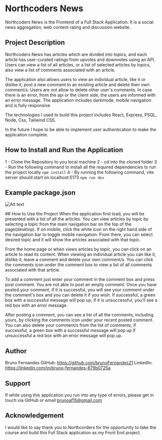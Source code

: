 # Northcoders News

Northcoders News is the Frontend of a Full Stack Application. It is a social news aggregation, web content rating and discussion website.

## Project Description

Northcoders News has articles which are divided into topics, and each article has user-curated ratings from upvotes and downvotes using an API.
Users can view a list of all articles, or a list of selected articles by topics, also view a list of comments associated with an article.

The application also allows users to view an individual article, like it or dislike it, post a new comment to an existing article and delete their own comment/s. Users are not allow to delete other user's comments. In case there is an error, from the api or the client side, the users are informed with an error message. The application includes darkmode, mobile navigation and is fully responsive

The technologies I used to build this project includes React, Express, PSQL, Node, Css, Tailwind CSS.


In the future I hope to be able to implement user authentication to make the application complete. 

## How to Install and Run the Application

1 - Clone the Repository to you local machine
2 - cd into the cloned folder
3 - Run the following command to install all the required dependencies to run the project locally
```npm install```
4 - By running the following command, vite server should start on localhost:5173 
```npm run dev```

## Example package.json
![Alt text](<Screenshot 2023-07-22 at 20.50.41.png>)

## How to Use the Project
When the application first load, you will be presented with a list of all the articles. You can view articles by topic by selecting a topic from the main navigation bar on the top of the page(desktop). If on mobile, click the white icon on the right hand side of the navigation bar to toggle mobile navigation. From there, you can select desired topic and it will show the articles associated with that topic.

From the home page or when views articles by topic, you can click on an article to read its content. When viewing an individual article you can like it, dislike it, leave a comment and delete your own comment/s. You can click the comments icon under the comment box to view  a list of all comments associated with that article.

To add a comment just enter your comment in the comment box and press post comment. You are not able to post an empty comment. 
Once you have posted your comment, if it is successful, you will see your comment under the comment's box and you can delete it if you wish. If successful, a green box with a successful message will pop up, if it is unsuccessful, you'll see a red box with an error message. 

After posting a comment, you can see a list of all the comments, including yours, by clicking the comments icon under your recent posted comment. You can also delete your comment/s from the list of comments, if successful, a green box with a successful message will pop up if unsuccessful a red box with an error message will pop up.

## Author

Bruno Fernandes
GitHub: https://github.com/brunoFernandes21
LinkedIn: https://linkedin.com/in/bruno-fernandes-879b0725a
## Support

If while using this application you run into any type of errors, please get in touch via GitHub or email brunoaf15@gmail.com

## Acknowledgement 

I would like to say thank you to Northcorders for the opportunity to take the course and build this Full Stack application as my Front End project. 